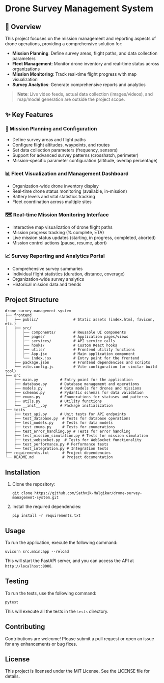 # Drone Survey Management System

## 🚁 Overview

This project focuses on the mission management and reporting aspects of drone operations, providing a comprehensive solution for:

- **Mission Planning**: Define survey areas, flight paths, and data collection parameters
- **Fleet Management**: Monitor drone inventory and real-time status across organizations
- **Mission Monitoring**: Track real-time flight progress with map visualization
- **Survey Analytics**: Generate comprehensive reports and analytics

> **Note**: Live video feeds, actual data collection (images/videos), and map/model generation are outside the project scope.

## ✨ Key Features

### 🎯 Mission Planning and Configuration
- Define survey areas and flight paths
- Configure flight altitudes, waypoints, and routes
- Set data collection parameters (frequency, sensors)
- Support for advanced survey patterns (crosshatch, perimeter)
- Mission-specific parameter configuration (altitude, overlap percentage)

### 📊 Fleet Visualization and Management Dashboard
- Organization-wide drone inventory display
- Real-time drone status monitoring (available, in-mission)
- Battery levels and vital statistics tracking
- Fleet coordination across multiple sites

### 🗺️ Real-time Mission Monitoring Interface
- Interactive map visualization of drone flight paths
- Mission progress tracking (% complete, ETA)
- Live mission status updates (starting, in progress, completed, aborted)
- Mission control actions (pause, resume, abort)

### 📈 Survey Reporting and Analytics Portal
- Comprehensive survey summaries
- Individual flight statistics (duration, distance, coverage)
- Organization-wide survey analytics
- Historical mission data and trends

## Project Structure
```
drone-survey-management-system
├── frontend
│   ├── public/                # Static assets (index.html, favicon, etc.)
│   ├── src/
│   │   ├── components/        # Reusable UI components
│   │   ├── pages/             # Application pages/views
│   │   ├── services/          # API service calls
│   │   ├── hooks/             # Custom React hooks
│   │   ├── utils/             # Frontend utility functions
│   │   ├── App.jsx            # Main application component
│   │   └── index.jsx          # Entry point for the frontend
│   ├── package.json           # Frontend dependencies and scripts
│   └── vite.config.js         # Vite configuration (or similar build tool)
├── src
│   ├── main.py          # Entry point for the application
│   ├── database.py      # Database management and operations
│   ├── models.py        # Data models for drones and missions
│   ├── schemas.py       # Pydantic schemas for data validation
│   ├── enums.py         # Enumerations for statuses and patterns
│   ├── utils.py         # Utility functions
│   └── __init__.py      # Package initialization
├── tests
│   ├── test_api.py      # Unit tests for API endpoints
│   ├── test_database.py  # Tests for database operations
│   ├── test_models.py    # Tests for data models
│   ├── test_enums.py     # Tests for enumerations
│   ├── test_error_handling.py # Tests for error handling
│   ├── test_mission_simulation.py # Tests for mission simulation
│   ├── test_websocket.py  # Tests for WebSocket functionality
│   ├── test_performance.py # Performance tests
│   └── test_integration.py # Integration tests
├── requirements.txt      # Project dependencies
└── README.md             # Project documentation
```

## Installation
1. Clone the repository:
   ```
   git clone https://github.com/Sathvik-Malgikar/drone-survey-management-system.git
   ```

2. Install the required dependencies:
   ```
   pip install -r requirements.txt
   ```

## Usage
To run the application, execute the following command:
```
uvicorn src.main:app --reload
```
This will start the FastAPI server, and you can access the API at `http://localhost:8000`.

## Testing
To run the tests, use the following command:
```
pytest
```
This will execute all the tests in the `tests` directory.

## Contributing
Contributions are welcome! Please submit a pull request or open an issue for any enhancements or bug fixes.

## License
This project is licensed under the MIT License. See the LICENSE file for details.